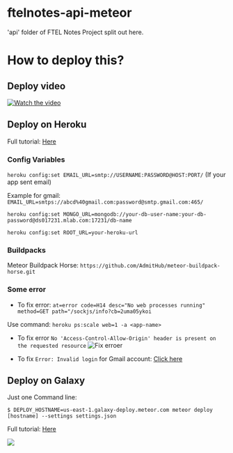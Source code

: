 # ftelnotes-api-meteor

'api' folder of FTEL Notes Project split out here.

# How to deploy this?

## Deploy video
[![Watch the video](https://cdn1.iconfinder.com/data/icons/logotypes/32/youtube-256.png)](http://youtu.be/vt5fpE0bzSY)

## Deploy on Heroku

Full tutorial: [Here](https://medium.com/@pushplaybang/deploying-and-hosting-meteor-on-heroku-mongolab-for-free-37050a3ebd7e)

### Config Variables

`heroku config:set EMAIL_URL=smtp://USERNAME:PASSWORD@HOST:PORT/` (If your app sent email)

Example for gmail: `EMAIL_URL=smtps://abcd%40gmail.com:password@smtp.gmail.com:465/`

`heroku config:set MONGO_URL=mongodb://your-db-user-name:your-db-password@ds017231.mlab.com:17231/db-name`

`heroku config:set ROOT_URL=your-heroku-url`

### Buildpacks

Meteor Buildpack Horse: 
`https://github.com/AdmitHub/meteor-buildpack-horse.git`

### Some error

- To fix error: `at=error code=H14 desc="No web processes running" method=GET path="/sockjs/info?cb=2uma05ykoi`

Use command: `heroku ps:scale web=1 -a <app-name>`

- To fix error `No 'Access-Control-Allow-Origin' header is present on the requested resource`
![Fix erroer](https://lh6.googleusercontent.com/61wGCXNWCUVL344WZD0W8JrKHsAaZCv67F6wxYvCJr74L3OXnvZDNJJv5SAlBF6vZw1W5uOKiD87Jg=w1366-h647)

- To fix `Error: Invalid login` for Gmail account: [Click here](https://productforums.google.com/forum/#!topic/gmail/9KCgzXY4G_c)

## Deploy on Galaxy

Just one Command line:

`$ DEPLOY_HOSTNAME=us-east-1.galaxy-deploy.meteor.com meteor deploy [hostname] --settings settings.json`

Full tutorial: [Here](https://galaxy-guide.meteor.com/deploy-quickstart.html)

![](https://lh3.googleusercontent.com/nFELCaDjUl5dz5kU0wcS7g2AegNnRUyZXZtQBjAbawr_rsyLvVXYI_jwfYUFtl-Wv5_D77ZEzXIZbFi8Auqk=w1366-h647)
